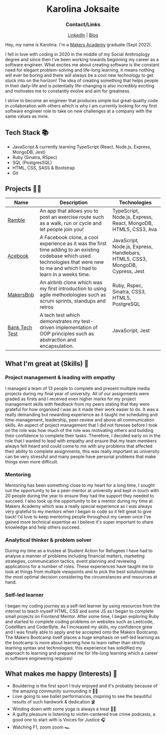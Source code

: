 <div align="center">

# Karolina Joksaite

### Contact/Links

[LinkedIn](https://www.linkedin.com/in/karolina-j-40655b209/) | [Blog](https://medium.com/@karolinacodes)

</div>

Hey, my name is Karolina. I'm a [Makers Academy](https://makers.tech/) graduate (Sept 2022).

I fell in love with coding in 2020 in the middle of my Social Anthroplogy degree and since then I've been working towards beginning my career as a software engineer. What excites me about creating software is the constant need for elegant problem-solving and life-long learning, it means nothing will ever be boring and there will always be a cool new technology to get stuck into on the horizon! The idea of creating something that helps people in their daily-life and is potentially life-changing is also incredibly exciting and motivates me to constantly evolve and aim for greatness.

I strive to become an engineer that produces simple but great-quality code in collaboration with others which is why I am currently looking for my first software engineer role to take on new challenges at a company with the same values as mine.

## Tech Stack 📚

- JavaScript & currently learning TypeScript (React, Node.js, Express, MongoDB, Jest)
- Ruby (Sinatra, RSpec)
- SQL (PostgresSQL)
- HTML, CSS, SASS & Bootstrap
- Git

## Projects 👩‍💻

| Name                                                             | Description                                                                                                                                                                       | Technologies                                                                  |
| ---------------------------------------------------------------- | --------------------------------------------------------------------------------------------------------------------------------------------------------------------------------- | ----------------------------------------------------------------------------- |
| [Ramble](https://github.com/ParisMonson/Ramble-App)              | An app that allows you to post an exercise route such as a walk, run or cycle and let people join you!                                                                            | TypeScript, Node.js, Express, React, MongoDB, HTML5, CSS3, Ava                |
| [Acebook](https://github.com/karolina-codes/acebook-node-milton) | A Facebook clone, a cool experience as it was the first time adding to an existing codebase which used technologies that were new to me and which I had to learn in a weeks time. | JavaScript, Node.js, Express, Handlebars, HTML5, CSS3, MongoDB, Cypress, Jest |
| [MakersBnb](https://github.com/karolina-codes/makersbnb)         | An airbnb clone which was my first introduction to using agile methodologies such as scrum sprints, standups and retros                                                           | Ruby, Rspec, Sinatra, CSS3, HTML5, PostgreSQL                                 |
| [Bank Tech Test](https://github.com/karolina-codes/bank-test)    | A tech test which demonstrates my test-driven implementation of OOP principles such as abstraction and encapsulation.                                                             | JavaScript, Jest                                                              |

## What I'm great at (Skills) 🌱

### Project management & leading with empathy

I managed a team of 13 people to complete and present multiple media projects during my final year of university. All of our assignments were graded as firsts and I received even higher marks for my project management skills with feedback from my peers stating that they were grateful for how organised I was as it made their work easier to do. It was a really demanding but rewarding experience as it taught me scheduling and time-management, leadership, peer-review and above all communication skills. An aspect of project management that I did not foresee before I took on the role was how much of the role was motivating others and building their confidence to complete their tasks. Therefore, I decided early on in the role that I wanted to lead with empathy and ensure that my team members always felt heard and could come to me with any problems that affected their ability to complete assignments, this was really important as university can be very stressful and many people have personal problems that make things even more difficult.

### Mentoring

Mentoring has been something close to my heart for a long time, I sought out the opportunity to be a peer-mentor at university and kept in touch with 20 people during the year to ensure they had the support they needed to succeed. I also took up the opportunity to be a mentor during my time at Makers Academy which was a really special experience as I was always very grateful to my mentors when I began to code so it felt great to give back! I'd love to keep mentoring people throughout my career once I've gained more technical expertise as I believe it's super important to share knowledge and help others succeed.

### Analytical thinker & problem solver

During my time as a trustee at Student Action for Refugees I have had to analyse a manner of problems including financial matters, marketing strategies, communication tactics, event planning and reviewing applications for a number of roles. These experiences have taught me to look at things from multiple viewpoints and to pick the best solution/make the most optimal decision considering the circumstances and resources at hand.

### Self-led learner

I began my coding journey as a self-led learner by using resources from the internet to teach myself HTML, CSS and some JS as I began to complete small projects on Frontend Mentor. After some time, I began exploring Ruby and started to complete coding problems on websites such as Leetcode, CodeWars and CoderByte. As I increased my skills, my confidence grew and I was finally able to apply and be accepted onto the Makers Bootcamp. The Makers Bootcamp itself places a huge emphasis on self-led learning as the bootcamp is more about learning how to learn rather than strictly learning syntax and technologies; this experience has solidified my approach to learning and prepared me for life-long learning which a career in software engineering requires!

## What makes me happy (Interests) 🥰

- Bouldering is the first sport I truly enjoyed and it's probably because of the amazing community surrounding it 🧗‍♀️
- Love going to see ballet performances, inspiring to see the beautiful results of such hardwork & dedication 🩰
- Winding down with some yoga is always a treat 🧘‍♀️
- A guilty pleasure is listening to victim-centered true crime podcasts, a good one to start with is Voices for Justice 🎧
- Watching F1, zoom zoom 🏎️
